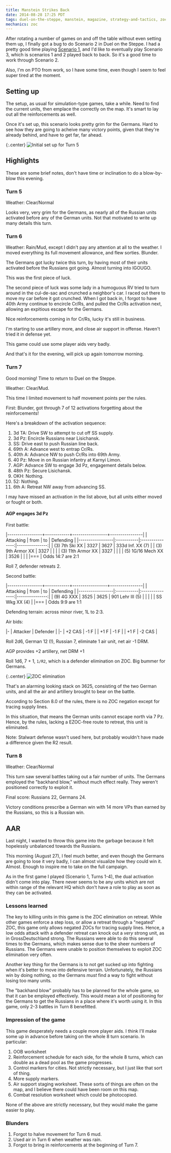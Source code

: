 ```yaml
---
title: Manstein Strikes Back
date: 2014-08-28 17:25 PDT
tags: duel-on-the-steppe, manstein, magazine, strategy-and-tactics, zoc, zoc-chess
mechanics: zoc
---
```


After rotating a number of games on and off the table without even
setting them up, I finally got a bug to do Scenario 2 in Duel on the
Steppe. I had a pretty good time playing [Scenario
1](/2014/06/07/duel-on-the-steppe.html), and I'd like to eventually play
Scenario 3, which is scenarios 1 and 2 played back to back. So it's a
good time to work through Scenario 2.

Also, I'm on PTO from work, so I have some time, even though I seem to
feel super tired at the moment.

## Setting up

The setup, as usual for simulation-type games, take a while. Need to
find the current units, then emplace the correctly on the map. It's
smart to lay out all the reinforcements as well.

Once it's set up, this scenario looks pretty grim for the Germans. Hard
to see how they are going to acheive many victory points, given that
they're already behind, and have to get far, far ahead.

{:.center}
![Initial set up for Turn 5](/images/dots_initial.jpg)

## Highlights

These are some brief notes, don't have time or inclination to do a
blow-by-blow this evening.

### Turn 5

Weather: Clear/Normal

Looks very, very grim for the Germans, as nearly all of the
Russian units activated before any of the German units. Not that
motivated to write up many details this turn.

### Turn 6

Weather: Rain/Mud, except I didn't pay any attention at all to the
weather. I moved everything its full movement allowance, and flew
sorties. Blunder.

The Germans got lucky twice this turn, by having most of their units
activated before the Russians got going. Almost turning into IGOUGO.

This was the first piece of luck.

The second piece of luck was some lady in a humoguous RV tried to turn
around in the cul-de-sac and crunched a neighbor's car. I raced out
there to move my car before it got crunched. When I got back in, I
forgot to have 40th Army continue to encircle Cr/Rs, and pulled the
Cr/Rs activation next, allowing an expitious escape for the Germans.

Nice reinforcements coming in for Cr/Rs, lucky it's still in business.

I'm starting to use artillery more, and close air support in offense.
Haven't tried it in defense yet.

This game could use some player aids very badly.

And that's it for the evening, will pick up again tomorrow morning.

### Turn 7

Good morning! Time to return to Duel on the Steppe.

Weather: Clear/Mud.

This time I limited movement to half movement points per the rules.

First: Blunder, got through 7 of 12 activations forgetting about the
reinforcements!

Here's a breakdown of the activation sequence:

1. 3d TA: Drive SW to attempt to cut off SS supply.
1. 3d Pz: Encircle Russians near Lisichansk.
1. SS: Drive east to push Russian line back.
1. 69th A: Advance west to entrap Cr/Rs.
1. 40th A: Advance NW to push Cr/Rs into 69th Army.
1. 40 Pz: Move in on Russian infantry at Karnyi Limon.
1. AGP: Advance SW to engage 3d Pz, engagement details below.
1. 48th Pz: Secure Lisichansk.
1. OKH: Nothing.
1. 52: Nothing.
1. 6th A: Retreat NW away from advancing SS.

I may have missed an activation in the list above, but all units either
moved or fought or both.

#### AGP engages 3d Pz


First battle:

|-----------------+------------+-----------------+----------------|
| Attacking       | from       | to              | Defending      |
|-----------------|:-----------|:---------------:|---------------:|
| (3) 7th Ski  XX   | 3327     | 3627            | 333d Inf. XX (7) |
| (3) 9th Armor XX  | 3327     |                 |                |
| (3) 11th Armor XX | 3327     |                 |                |
| (5) 1G/16 Mech XX | 3526     |                 |                |
|===
| Odds 14:7 are 2:1

Roll 7, defender retreats 2.


Second battle:

|-----------------+------------+-----------------+----------------|
| Attacking       | from       | to              | Defending      |
|-----------------|:-----------|:---------------:|---------------:|
| (9) 4G XXX      | 3525       | 3625            | 901 Lehr III (5) |
|                 |            |                 | SS Wkg XX (4)  |
|===
| Odds 9:9 are 1:1

Defending terrain: across minor river, 1L to 2:3.

Air bids:

|-
| Attacker | Defender |
|-
| +2 CAS   | -1 F     |
| +1 F     | -1 F     |
| +1 F     | -2 CAS   |

Roll 2d6, German 12 (!), Russian 7, eliminate 1 air unit, net air -1 DRM.

AGP provides +2 artillery, net DRM +1

Roll 1d6, 7 + 1, `1/R2`, which is a defender elimination on ZOC. Big
bummer for Germans.

{:.center}
![ZOC elimination](/images/zoc-elimination.jpg)

That's an alarming looking stack on 3625, consisting of the two German
units, and all the air and artillery brought to bear on the battle.

According to Section 8.0 of the rules, there is no ZOC negation except
for tracing supply lines.

In this situation, that means the German units cannot escape north via 7
Pz. Hence, by the rules, lacking a EZOC-free route to retreat, this unit
is eliminated.

Note: Stalwart defense wasn't used here, but probably wouldn't have made
a difference given the R2 result.

### Turn 8

Weather: Clear/Normal

This turn saw several battles taking out a fair number of units. The
Germans employed the "backhand blow," without much effect really. They
weren't positioned correctly to exploit it.

Final score: Russians 22, Germans 24.

Victory conditions prescribe a German win with 14 more VPs than
earned by the Russians, so this is a Russian win.

## AAR

Last night, I wanted to throw this game into the garbage because it felt
hopelessly unbalanced towards the Russians.

This morning (August 27), I feel much better, and even though the
Germans are going to lose it very badly, I can almost visualize how they
could win it. Almost. Enough to inspire me to take on the full campaign.

As in the first game I played (Scenario 1, Turns 1-4), the dual
activation didn't come into play. There never seems to be any units
which are not within range of the relevant HQ which don't have a role to
play as soon as they can be activated.

### Lessons learned

The key to killing units in this game is the ZOC elimination on retreat.
While other games enforce a step loss, or allow a retreat through a
"negated" ZOC, this game only allows negated ZOCs for tracing supply
lines. Hence, a low odds attack with a defender retreat can knock out a
*very* strong unit, as in GrossDeutschland strong. The Russians were
able to do this several times to the Germans, which makes sense due to
the sheer numbers of Russians. The Germans were unable to position
themselves to exploit ZOC elimination very often.

Another key thing for the Germans is to not get sucked up into fighting
when it's better to move into defensive terrain. Unfortunately, the
Russians win by doing nothing, so the Germans *must* find a way to fight
without losing too many units.

The "backhand blow" probably has to be planned for the whole game, so
that it can be employed effectively. This would mean a lot of
positioning for the Germans to get the Russians in a place where it's
worth using it. In this game, only 2-3 battles in Turn 8 benefitted.

### Impression of the game

This game desperately needs a couple more player aids. I think I'll make
some up in advance before taking on the whole 8 turn scenario. In
particular:

1. OOB worksheet
1. Reinforcement schedule for each side, for the whole 8 turns, which
   can double as a dead pool as the game progresses.
1. Control markers for cities. Not strictly necessary, but I just like
that sort of thing.
1. More supply markers.
1. Air support staging worksheet. These sorts of things are often on the
map, and I believe there could have been room on this map.
1. Combat resolution worksheet which could be photocopied.

None of the above are strictly necessary, but they would make the game
easier to play.


### Blunders

1. Forgot to halve movement for Turn 6 mud.
1. Used air in Turn 6 when weather was rain.
1. Forgot to bring in reinforcements at the beginning of Turn 7.
